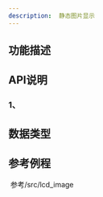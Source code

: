 ```yaml
---
description:  静态图片显示
---
```


## 功能描述



## API说明

### 1、

> 
>

## 数据类型





## 参考例程

​		参考/src/lcd_image